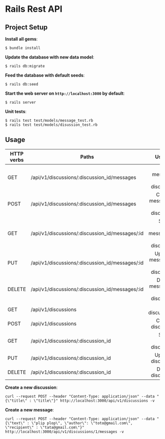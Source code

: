 # Rails Rest API

## Project Setup

**Install all gems**:

```console
$ bundle install
```

**Update the database with new data model**:

```console
$ rails db:migrate
```

**Feed the database with default seeds**:

```console
$ rails db:seed
```

**Start the web server on `http://localhost:3000` by default**:

```console
$ rails server
```

**Unit tests**:

```console
$ rails test test/models/message_test.rb
$ rails test test/models/disussion_test.rb
```

## Usage

| HTTP verbs | Paths  | Used for |
| ---------- | ------ | --------:|
| GET | /api/v1/discussions/:discussion_id/messages | List all messages of a discussion |
| POST | /api/v1/discussions/:discussion_id/messages | Create a message in a discussion |
| GET | /api/v1/discussions/:discussion_id/messages/:id | Show a single message of a discussion |
| PUT | /api/v1/discussions/:discussion_id/messages/:id | Update a message in a discussion |
| DELETE | /api/v1/discussions/:discussion_id/messages/:id | Delete a message in a discussion |
| GET | /api/v1/discussions | List all discussions |
| POST | /api/v1/discussions | Create a discussion |
| GET | /api/v1/discussions/:discussion_id | Show a single discussion |
| PUT | /api/v1/discussions/:discussion_id | Update a discussion |
| DELETE | /api/v1/discussions/:discussion_id | Delete a discussion |

**Create a new discussion**:

```console
curl --request POST --header "Content-Type: application/json" --data "{\"title\" : \"title\"}" http://localhost:3000/api/v1/discussions -v
```

**Create a new message**:

```console
curl --request POST --header "Content-Type: application/json" --data "{\"text\" : \"plip plop\", \"author\": \"toto@gmail.com\", \"recipient\" : \"tata@gmail.com\"}" http://localhost:3000/api/v1/discussions/1/messages -v
```
